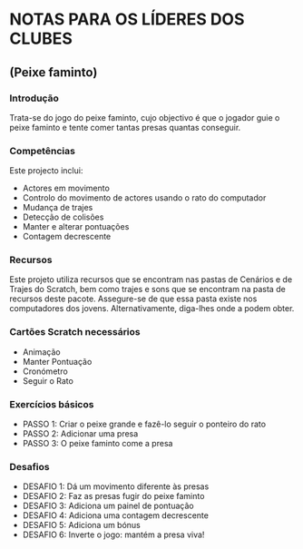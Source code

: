 # NOTAS PARA OS LÍDERES DOS CLUBES
## (Peixe faminto)

### Introdução

Trata-se do jogo do peixe faminto, cujo objectivo é que o jogador guie o peixe
faminto e tente comer tantas presas quantas conseguir.

### Competências

Este projecto inclui:

- Actores em movimento
- Controlo do movimento de actores usando o rato do computador
- Mudança de trajes
- Detecção de colisões
- Manter e alterar pontuações
- Contagem decrescente

### Recursos

Este projeto utiliza recursos que se encontram nas pastas de Cenários e de
Trajes do Scratch, bem como trajes e sons que se encontram na pasta de recursos
deste pacote. Assegure-se de que essa pasta existe nos computadores dos jovens.
Alternativamente, diga-lhes onde a podem obter.

### Cartões Scratch necessários

- Animação
- Manter Pontuação
- Cronómetro
- Seguir o Rato

### Exercícios básicos

- PASSO 1: Criar o peixe grande e fazê-lo seguir o ponteiro do rato
- PASSO 2: Adicionar uma presa
- PASSO 3: O peixe faminto come a presa

### Desafios

- DESAFIO 1: Dá um movimento diferente às presas
- DESAFIO 2: Faz as presas fugir do peixe faminto
- DESAFIO 3: Adiciona um painel de pontuação
- DESAFIO 4: Adiciona uma contagem decrescente
- DESAFIO 5: Adiciona um bónus
- DESAFIO 6: Inverte o jogo: mantém a presa viva!